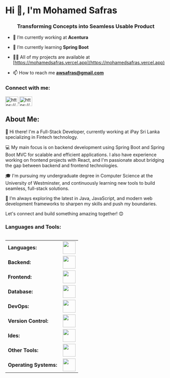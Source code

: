 <h1 align="left">Hi 👋, I'm Mohamed Safras</h1>
<h3 align="center">Transforming Concepts into Seamless Usable Product</h3>

- 🔭 I’m currently working at **Acentura**

- 🌱 I’m currently learning **Spring Boot**

- 👨‍💻 All of my projects are available at [https://mohamedsafras.vercel.app](https://mohamedsafras.vercel.app)

- 📫 How to reach me **awsafras@gmail.com**

<h3 align="left">Connect with me:</h3>
<p align="left">
  <a href="https://www.linkedin.com/in/a-w-mohamed-safras/" target="blank">
    <img align="center" src="https://raw.githubusercontent.com/rahuldkjain/github-profile-readme-generator/master/src/images/icons/Social/linked-in-alt.svg"     alt="https://www.linkedin.com/in/a-w-mohamed-safras" height="30" width="40" />
  </a>
  <a href="https://www.instagram.com/safras_bin_wadoodu" target="blank">
    <img align="center" src="https://raw.githubusercontent.com/rahuldkjain/github-profile-readme-generator/master/src/images/icons/Social/instagram.svg" alt="https://www.instagram.com/aw_mohamed_safras/" height="30" width="40" />
  </a>
</p>

## About Me:
 
👋 Hi there! I'm a Full-Stack Developer, currently working at iPay Sri Lanka specializing in Fintech technology.
 
💻 My main focus is on backend development using Spring Boot and Spring Boot MVC for scalable and efficient applications. I also have experience working on frontend projects with React, and I'm passionate about bridging the gap between backend and frontend technologies.
 
🎓 I'm pursuing my undergraduate degree in Computer Science at the University of Westminster, and continuously learning new tools to build seamless, full-stack solutions.
 
🚀 I’m always exploring the latest in Java, JavaScript, and modern web development frameworks to sharpen my skills and push my boundaries.
 
Let's connect and build something amazing together! 😊

### Languages and Tools:
 
<table align="left">
<tr>
<td style="font-weight: bold; padding-right: 10px; vertical-align: center; border: none;">Languages:</td>
<td><img height="40" src="https://skillicons.dev/icons?i=java,javascript,typescript,python"/></td>
</tr>
<tr>
<td style="font-weight: bold; padding-right: 10px; vertical-align: center; border: none;">Backend:</td>
<td><img height="40" src="https://skillicons.dev/icons?i=spring,maven,hibernate,nodejs,express,nest,fastapi,jest"/></td>
</tr>
<tr>
<td style="font-weight: bold; padding-right: 10px; vertical-align: center;">Frontend:</td>
<td><img height="40" src="https://skillicons.dev/icons?i=react,next,html,css,tailwind,scss,materialui,styledcomponents,redux,figma"/></td>
</tr>
<tr>
<td style="font-weight: bold; padding-right: 10px; vertical-align: center; border: none;">Database:</td>
<td><img height="40" src="https://skillicons.dev/icons?i=mysql,mongodb"/></td>
</tr>
<tr>
<td style="font-weight: bold; padding-right: 10px; vertical-align: center; border: none;">DevOps:</td>
<td><img height="40" src="https://skillicons.dev/icons?i=docker,kubernetes,aws,gcp,jenkins,githubactions"/></td>
</tr>
<tr>
<td style="font-weight: bold; padding-right: 10px; vertical-align: center; border: none;">Version Control:</td>
<td><img height="40" src="https://skillicons.dev/icons?i=git,github,gitlab"/></td>
</tr>
<tr>
<td style="font-weight: bold; padding-right: 10px; vertical-align: center; border: none;">Ides:</td>
<td><img height="40" src="https://skillicons.dev/icons?i=vscode,idea,eclipse,visualstudio,pycharm"/></td>
</tr>
<tr>
<td style="font-weight: bold; padding-right: 10px; vertical-align: center; border: none;">Other Tools:</td>
<td><img height="40" src="https://skillicons.dev/icons?i=kafka,grafana,bash,postman,anaconda"/></td>
</tr>
<tr>
<td style="font-weight: bold; padding-right: 10px; vertical-align: center; border: none;">Operating Systems:</td>
<td><img height="40" src="https://skillicons.dev/icons?i=windows,linux"/></td>
</tr>
</table>
